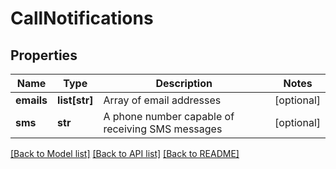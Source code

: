 # CallNotifications

## Properties
Name | Type | Description | Notes
------------ | ------------- | ------------- | -------------
**emails** | **list[str]** | Array of email addresses | [optional] 
**sms** | **str** | A phone number capable of receiving SMS messages | [optional] 

[[Back to Model list]](../README.md#documentation-for-models) [[Back to API list]](../README.md#documentation-for-api-endpoints) [[Back to README]](../README.md)


